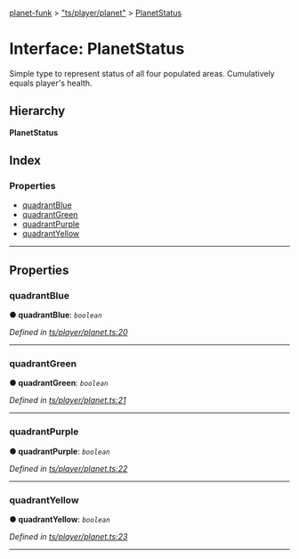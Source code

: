 [planet-funk](../README.md) > ["ts/player/planet"](../modules/_ts_player_planet_.md) > [PlanetStatus](../interfaces/_ts_player_planet_.planetstatus.md)

# Interface: PlanetStatus

Simple type to represent status of all four populated areas. Cumulatively equals player's health.

## Hierarchy

**PlanetStatus**

## Index

### Properties

* [quadrantBlue](_ts_player_planet_.planetstatus.md#quadrantblue)
* [quadrantGreen](_ts_player_planet_.planetstatus.md#quadrantgreen)
* [quadrantPurple](_ts_player_planet_.planetstatus.md#quadrantpurple)
* [quadrantYellow](_ts_player_planet_.planetstatus.md#quadrantyellow)

---

## Properties

<a id="quadrantblue"></a>

###  quadrantBlue

**● quadrantBlue**: *`boolean`*

*Defined in [ts/player/planet.ts:20](https://github.com/WilliamRADFunk/planet-funk/blob/e9ae4fe/src/ts/player/planet.ts#L20)*

___
<a id="quadrantgreen"></a>

###  quadrantGreen

**● quadrantGreen**: *`boolean`*

*Defined in [ts/player/planet.ts:21](https://github.com/WilliamRADFunk/planet-funk/blob/e9ae4fe/src/ts/player/planet.ts#L21)*

___
<a id="quadrantpurple"></a>

###  quadrantPurple

**● quadrantPurple**: *`boolean`*

*Defined in [ts/player/planet.ts:22](https://github.com/WilliamRADFunk/planet-funk/blob/e9ae4fe/src/ts/player/planet.ts#L22)*

___
<a id="quadrantyellow"></a>

###  quadrantYellow

**● quadrantYellow**: *`boolean`*

*Defined in [ts/player/planet.ts:23](https://github.com/WilliamRADFunk/planet-funk/blob/e9ae4fe/src/ts/player/planet.ts#L23)*

___

